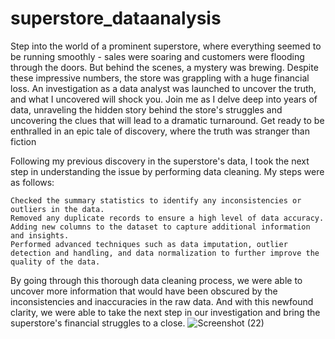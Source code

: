 # superstore_dataanalysis

Step into the world of a prominent superstore, where everything seemed to be running smoothly - sales were soaring and customers were flooding through the doors. But behind the scenes, a mystery was brewing. Despite these impressive numbers, the store was grappling with a huge financial loss. An investigation as a data analyst was launched to uncover the truth, and what I uncovered will shock you. Join me as I delve deep into years of data, unraveling the hidden story behind the store's struggles and uncovering the clues that will lead to a dramatic turnaround. Get ready to be enthralled in an epic tale of discovery, where the truth was stranger than fiction

Following my previous discovery in the superstore's data, I took the next step in understanding the issue by performing data cleaning. My steps were as follows:

    Checked the summary statistics to identify any inconsistencies or outliers in the data.
    Removed any duplicate records to ensure a high level of data accuracy.
    Adding new columns to the dataset to capture additional information and insights.
    Performed advanced techniques such as data imputation, outlier detection and handling, and data normalization to further improve the quality of the data.

By going through this thorough data cleaning process, we were able to uncover more information that would have been obscured by the inconsistencies and inaccuracies in the raw data. And with this newfound clarity, we were able to take the next step in our investigation and bring the superstore's financial struggles to a close.
![Screenshot (22)](https://github.com/AnushaMudddada/superstore_dataanalysis/assets/86538396/177cd258-e895-4fe2-8d9f-8bae6ba814d0)
